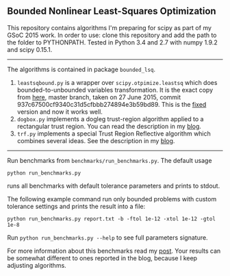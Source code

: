 Bounded Nonlinear Least-Squares Optimization
--------------------------------------------

This repository contains algorithms I'm preparing for scipy as part of my GSoC 2015 work. In order to use: clone this repository and add the path to the folder to PYTHONPATH. Tested in Python 3.4 and 2.7 with numpy 1.9.2 and scipy 0.15.1.

----------------

The algorithms is contained in package `bounded_lsq`.

1. `leastsqbound.py` is a wrapper over `scipy.otpimize.leastsq` which does bounded-to-unbounded variables transformation. It is the exact copy from [here](https://github.com/jjhelmus/leastsqbound-scipy), master branch, taken on 27 June 2015, commit 937c67500cf9340c31d5cfbbb274894e3b59bd89. This is the [fixed](https://github.com/jjhelmus/leastsqbound-scipy/pull/7) version and now it works well. 
2. `dogbox.py` implements a dogleg trust-region algorithm applied to a rectangular trust region. You can read the description in my [blog](https://nmayorov.wordpress.com/2015/06/19/dogbox-algorithm/).
3. `trf.py` implements a special Trust Region Reflective algorithm which combines several ideas. See the description in my [blog](https://nmayorov.wordpress.com/2015/06/19/trust-region-reflective-algorithm/).

------------

Run benchmarks from `benchmarks/run_benchmarks.py`. The default usage 

```
python run_benchmarks.py
```

runs all benchmarks with default tolerance parameters and prints to stdout.  

The following example command run only bounded problems with custom tolerance settings and prints the result into a file: 

```
python run_benchmarks.py report.txt -b -ftol 1e-12 -xtol 1e-12 -gtol 1e-8 
```

Run `python run_benchmarks.py --help` to see full parameters signature.

For more information about this benchmarks read my [post](https://nmayorov.wordpress.com/2015/06/19/algorithm-benchmarks/). Your results can be somewhat different to ones reported in the blog, because I keep adjusting algorithms.